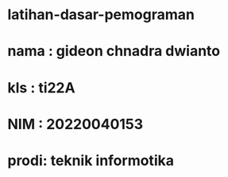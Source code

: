 # latihan-dasar-pemograman
# nama : gideon chnadra dwianto
# kls  : ti22A
# NIM  : 20220040153
# prodi: teknik informotika
